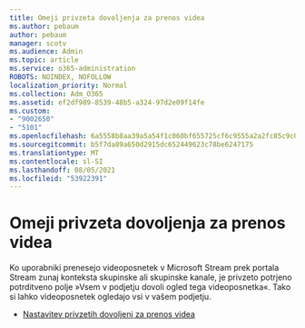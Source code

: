 ```yaml
---
title: Omeji privzeta dovoljenja za prenos videa
ms.author: pebaum
author: pebaum
manager: scotv
ms.audience: Admin
ms.topic: article
ms.service: o365-administration
ROBOTS: NOINDEX, NOFOLLOW
localization_priority: Normal
ms.collection: Adm_O365
ms.assetid: ef2df989-8539-48b5-a324-97d2e09f14fe
ms.custom:
- "9002650"
- "5101"
ms.openlocfilehash: 6a5558b8aa39a5a54f1c060bf655725cf6c9555a2a2fc85c9c0b17ec4d27ed6f
ms.sourcegitcommit: b5f7da89a650d2915dc652449623c78be6247175
ms.translationtype: MT
ms.contentlocale: sl-SI
ms.lasthandoff: 08/05/2021
ms.locfileid: "53922391"
---
```

# <a name="restrict-default-video-upload-permissions"></a>Omeji privzeta dovoljenja za prenos videa

Ko uporabniki prenesejo videoposnetek v Microsoft Stream prek portala Stream zunaj konteksta skupinske ali skupinske kanale, je privzeto potrjeno potrditveno polje »Vsem v podjetju dovoli ogled tega videoposnetka«. Tako si lahko videoposnetek ogledajo vsi v vašem podjetju.

- [Nastavitev privzetih dovoljenj za prenos videa](/stream/default-video-permissions)

